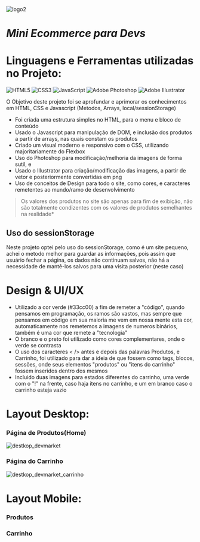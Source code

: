 
![logo2](https://user-images.githubusercontent.com/104237978/222282022-69189aaf-124f-4080-8361-c4a3264a5f3a.png)

# *Mini Ecommerce para Devs*

# Linguagens e Ferramentas utilizadas no Projeto:

![HTML5](https://img.shields.io/badge/html5-%23E34F26.svg?style=for-the-badge&logo=html5&logoColor=white)
![CSS3](https://img.shields.io/badge/css3-%231572B6.svg?style=for-the-badge&logo=css3&logoColor=white)
![JavaScript](https://img.shields.io/badge/javascript-%23323330.svg?style=for-the-badge&logo=javascript&logoColor=%23F7DF1E)
![Adobe Photoshop](https://img.shields.io/badge/adobe%20photoshop-%2331A8FF.svg?style=for-the-badge&logo=adobe%20photoshop&logoColor=white)
![Adobe Illustrator](https://img.shields.io/badge/adobe%20illustrator-%23FF9A00.svg?style=for-the-badge&logo=adobe%20illustrator&logoColor=white)

O Objetivo deste projeto foi se aprofundar e aprimorar os conhecimentos em HTML, CSS e Javascript (Metodos, Arrays, local/sessionStorage)

- Foi criada uma estrutura simples no HTML, para o menu e bloco de conteúdo
- Usado o Javascript para manipulação de DOM, e inclusão dos produtos a partir de arrays, nas quais constam os produtos
- Criado um visual moderno e responsivo com o CSS, utilizando majoritariamente do Flexbox
- Uso do Photoshop para modificação/melhoria da imagens de forma sutil, e 
- Usado o Illustrator para criação/modificação das imagens, a partir de vetor e posteriormente convertidas em png
- Uso de conceitos de Design para todo o site, como cores, e caracteres remetentes ao mundo/ramo de desenvolvimento

> Os valores dos produtos no site são apenas para fim de exibição, não são totalmente condizentes com os valores de produtos semelhantes na realidade*

## Uso do sessionStorage

Neste projeto optei pelo uso do sessionStorage, como é um site pequeno, achei o metodo melhor para guardar as informações, pois assim que usuário fechar a página, os dados não continuam salvos, não há a necessidade de mantê-los salvos para uma visita posterior (neste caso)

# Design & UI/UX

- Utilizado a cor verde (#33cc00) a fim de remeter a "código", quando pensamos em programação, os ramos são vastos, mas sempre que pensamos em código em sua maioria me vem em nossa mente esta cor, automaticamente nos remetemos a imagens de numeros binários, também é uma cor que remete a "tecnologia"
- O branco e o preto foi utilizado como cores complementares, onde o verde se contrasta
- O uso dos caracteres < /> antes e depois das palavras Produtos, e Carrinho, foi utilizado para dar a ideia de que fossem como tags, blocos, sessões, onde seus elementos "produtos" ou "itens do carrinho" fossem inseridos dentro dos mesmos
- Incluido duas imagens para estados diferentes do carrinho, uma verde com o "!" na frente, caso haja itens no carrinho, e um em branco caso o carrinho esteja vazio

# Layout Desktop:

### Página de Produtos(Home)
![destkop_devmarket](https://user-images.githubusercontent.com/104237978/222281254-5a80713b-8f44-42b0-8bda-9a9c4c4620e5.jpg)


### Página do Carrinho
![destkop_devmarket_carrinho](https://user-images.githubusercontent.com/104237978/222281281-9b3be235-23ee-4265-8335-bc6654578724.jpg)

# Layout Mobile:

### Produtos


### Carrinho

